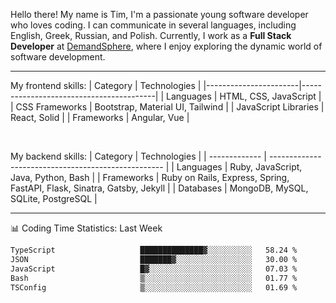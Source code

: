 <!--<div align="center">

[![Typing SVG](https://readme-typing-svg.demolab.com?font=Fira+Code&size=17&pause=1000&color=8B4513&center=true&vCenter=true&repeat=false&width=750&lines=%22The+journey+of+a+thousand+miles+begins+with+a+single+step.%22++-+Laozi)](https://git.io/typing-svg)

</div>-->

Hello there! My name is Tim, I'm a passionate young software developer who loves coding. I can communicate in several languages, including English, Greek, Russian, and Polish. Currently, I work as a **Full Stack Developer** at [DemandSphere](https://www.demandsphere.com/), where I enjoy exploring the dynamic world of software development.

---

<div>

My frontend skills:
| Category | Technologies |
|-----------------------|-----------------------------------------|
| Languages | HTML, CSS, JavaScript |
| CSS Frameworks | Bootstrap, Material UI, Tailwind |
| JavaScript Libraries | React, Solid |
| Frameworks | Angular, Vue |

<br/>

My backend skills:
| Category | Technologies |
| ------------- | --------------------------------------------------- |
| Languages | Ruby, JavaScript, Java, Python, Bash |
| Frameworks | Ruby on Rails, Express, Spring, FastAPI, Flask, Sinatra, Gatsby, Jekyll |
| Databases | MongoDB, MySQL, SQLite, PostgreSQL |

</div>

---

<div id="skills" align="center">
<!--       <img class="img" src="https://raw.githubusercontent.com/talmkg/github-stats/master/generated/overview.svg#gh-dark-mode-only"/>
      <img class="img" src="https://raw.githubusercontent.com/talmkg/github-stats/master/generated/languages.svg#gh-dark-mode-only"/>
      <img class="img" src="https://raw.githubusercontent.com/talmkg/github-stats/master/generated/overview.svg#gh-light-mode-only"/>
      <img class="img" src="https://raw.githubusercontent.com/talmkg/github-stats/master/generated/languages.svg#gh-light-mode-only"/> -->

<!-- ![](http://github-profile-summary-cards.vercel.app/api/cards/stats?username=talmkg&theme=moltack) ![](http://github-profile-summary-cards.vercel.app/api/cards/productive-time?username=talmkg&theme=moltack&utcOffset=8) -->

</div>

📊 Coding Time Statistics: Last Week
<!--START_SECTION:waka-->

```txt
TypeScript                   ██████████████▓░░░░░░░░░░   58.24 %
JSON                         ███████▓░░░░░░░░░░░░░░░░░   30.00 %
JavaScript                   █▓░░░░░░░░░░░░░░░░░░░░░░░   07.03 %
Bash                         ▒░░░░░░░░░░░░░░░░░░░░░░░░   01.77 %
TSConfig                     ▒░░░░░░░░░░░░░░░░░░░░░░░░   01.69 %
```

<!--END_SECTION:waka-->

<!--
---
<div align="center">
      <img src="https://i.pinimg.com/736x/58/fa/48/58fa48ad5263beafc161999eb68341da.jpg"  width="33%"/>
      <img src="https://i.pinimg.com/564x/aa/f3/37/aaf33792278d25c0c30f7f83555597b8.jpg"  width="33%"/>
      <img src="https://i.pinimg.com/736x/ed/b0/c0/edb0c004ba777032488f5067218df68e.jpg"  width="33%"/>
</div>-->
